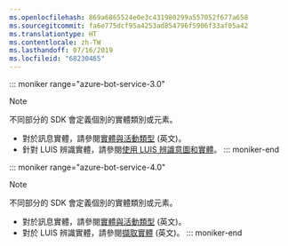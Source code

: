 ```yaml
---
ms.openlocfilehash: 869a6865524e0e3c431980299a557052f677a658
ms.sourcegitcommit: fa6e775dcf95a4253ad854796f5906f33af05a42
ms.translationtype: HT
ms.contentlocale: zh-TW
ms.lasthandoff: 07/16/2019
ms.locfileid: "68230465"
---
```

::: moniker range="azure-bot-service-3.0"
> [!NOTE]
> 不同部分的 SDK 會定義個別的實體類別或元素。
> - 對於訊息實體，請參閱[實體與活動類型](https://docs.microsoft.com/azure/bot-service/bot-service-activities-entities?view=azure-bot-service-4.0) (英文)。
> - 針對 LUIS 辨識實體，請參閱[使用 LUIS 辨識意圖和實體](../nodejs/bot-builder-nodejs-recognize-intent-luis.md)。
::: moniker-end

::: moniker range="azure-bot-service-4.0"
> [!NOTE]
> 不同部分的 SDK 會定義個別的實體類別或元素。
> - 對於訊息實體，請參閱[實體與活動類型](https://docs.microsoft.com/azure/bot-service/bot-service-activities-entities?view=azure-bot-service-4.0) (英文)。
> - 對於 LUIS 辨識實體，請參閱[擷取實體](../v4sdk/bot-builder-howto-v4-luis.md) (英文)。
::: moniker-end

